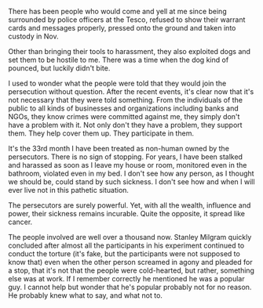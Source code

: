 There has been people who would come and yell at me since being surrounded by police officers at the Tesco, refused to show their warrant cards and messages properly, pressed onto the ground and taken into custody in Nov.

Other than bringing their tools to harassment, they also exploited dogs and set them to be hostile to me. There was a time when the dog kind of pounced, but luckily didn't bite.

I used to wonder what the people were told that they would join the persecution without question. After the recent events, it's clear now that it's not necessary that they were told something. From the individuals of the public to all kinds of businesses and organizations including banks and NGOs, they know crimes were committed against me, they simply don't have a problem with it. Not only don't they have a problem, they support them. They help cover them up. They participate in them.

It's the 33rd month I have been treated as non-human owned by the persecutors. There is no sign of stopping. For years, I have been stalked and harassed as soon as I leave my house or room, monitored even in the bathroom, violated even in my bed. I don't see how any person, as I thought we should be, could stand by such sickness. I don't see how and when I will ever live not in this pathetic situation.

The persecutors are surely powerful. Yet, with all the wealth, influence and power, their sickness remains incurable. Quite the opposite, it spread like cancer.

The people involved are well over a thousand now. Stanley Milgram quickly concluded after almost all the participants in his experiment continued to conduct the torture (it's fake, but the participants were not supposed to know that) even when the other person screamed in agony and pleaded for a stop, that it's not that the people were cold-hearted, but rather, something else was at work. If I remember correctly he mentioned he was a popular guy. I cannot help but wonder that he's popular probably not for no reason. He probably knew what to say, and what not to.
